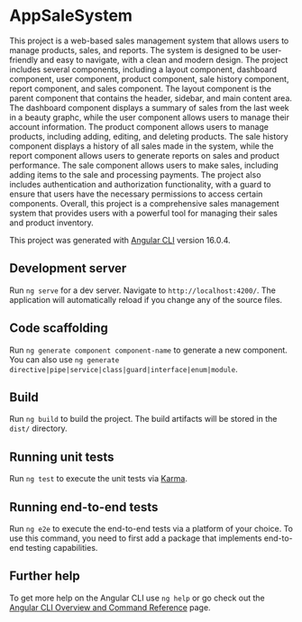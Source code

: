 # AppSaleSystem
This project is a web-based sales management system that allows users to manage products, sales, and reports. The system is designed to be user-friendly and easy to navigate, with a clean and modern design. The project includes several components, including a layout component, dashboard component, user component, product component, sale history component, report component, and sales component. The layout component is the parent component that contains the header, sidebar, and main content area. The dashboard component displays a summary of sales from the last week in a beauty graphc, while the user component allows users to manage their account information. The product component allows users to manage products, including adding, editing, and deleting products. The sale history component displays a history of all sales made in the system, while the report component allows users to generate reports on sales and product performance. The sale component allows users to make sales, including adding items to the sale and processing payments. The project also includes authentication and authorization functionality, with a guard to ensure that users have the necessary permissions to access certain components. Overall, this project is a comprehensive sales management system that provides users with a powerful tool for managing their sales and product inventory.

This project was generated with [Angular CLI](https://github.com/angular/angular-cli) version 16.0.4.

## Development server

Run `ng serve` for a dev server. Navigate to `http://localhost:4200/`. The application will automatically reload if you change any of the source files.

## Code scaffolding

Run `ng generate component component-name` to generate a new component. You can also use `ng generate directive|pipe|service|class|guard|interface|enum|module`.

## Build

Run `ng build` to build the project. The build artifacts will be stored in the `dist/` directory.

## Running unit tests

Run `ng test` to execute the unit tests via [Karma](https://karma-runner.github.io).

## Running end-to-end tests

Run `ng e2e` to execute the end-to-end tests via a platform of your choice. To use this command, you need to first add a package that implements end-to-end testing capabilities.

## Further help

To get more help on the Angular CLI use `ng help` or go check out the [Angular CLI Overview and Command Reference](https://angular.io/cli) page.
